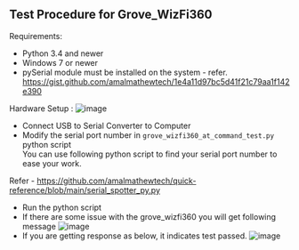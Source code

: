 ## Test Procedure for Grove_WizFi360

Requirements:
* Python 3.4 and newer
* Windows 7 or newer 
* pySerial module must be installed on the system -  refer. https://gist.github.com/amalmathewtech/1e4a11d97bc5d41f21c79aa1f142e390

Hardware Setup :
![image](https://user-images.githubusercontent.com/26376366/198819473-4731ee43-9a25-47c4-835c-3510f44c2e70.png)

* Connect USB to Serial Converter to Computer
* Modify the serial port number in ```grove_wizfi360_at_command_test.py``` python script  
You can use following python script to find your serial port number to ease your work.

Refer - https://github.com/amalmathewtech/quick-reference/blob/main/serial_spotter_py.py

* Run the python script
* If there are some issue with the grove_wizfi360 you will get following message
  ![image](https://user-images.githubusercontent.com/26376366/198819845-074a2b6b-7013-48bd-9e07-ff786af50d56.png)
* 	If you are getting response as below, it indicates test passed.
    ![image](https://user-images.githubusercontent.com/26376366/198819912-42f22e6a-642f-4462-8667-83b765350f08.png)


  

